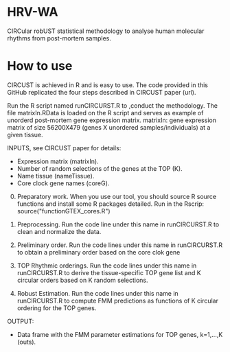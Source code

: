 # HRV-WA
CIRCular robUST statistical methodology to analyse human molecular rhythms from post-mortem samples.

# How to use 
CIRCUST is achieved in R and is easy to use. 
The code provided in this GitHub replicated the four steps described in CIRCUST paper (url).

Run the R script named runCIRCURST.R to ,conduct the methodology.
The file matrixIn.RData is loaded on the R script and serves as example of unorderd post-mortem gene expression matrix.
matrixIn: gene expression matrix of size 56200X479 (genes X unordered samples/individuals) at a given tissue.

INPUTS, see CIRCUST paper for details: 
  - Expression matrix (matrixIn).
  - Number of random selections of the genes at the TOP (K).
  - Name tissue (nameTissue).
  - Core clock gene names (coreG).

0. Preparatory work.
When you use our tool, you should source R source functions and install some R packages detailed. Run in the Rscrip:
  source("functionGTEX_cores.R")

1. Preprocessing.
Run the code line under this name in runCIRCURST.R to clean and normalize the data.

2. Preliminary order.
Run the code lines under this name in runCIRCURST.R to obtain a preliminary order based on the core clok gene

3. TOP Rhythmic orderings.
Run the code lines under this name in runCIRCURST.R to derive the tissue-specific TOP gene list and K circular orders based on K random selections. 

4. Robust Estimation.
Run the code lines under this name in runCIRCURST.R to compute FMM predictions as functions of K circular ordering for the TOP genes. 

OUTPUT:
  - Data frame with the FMM parameter estimations for TOP genes, k=1,...,K (outs).
